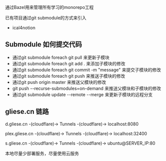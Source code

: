 通过Bazel用来管理所有学习的monorepo工程

已有项目通过git submodule的方式来引入
- ical4notion


## Submodule 如何提交代码
- 通过git submodule foreach git pull 来更新子模块
- 通过git submodule foreach git add . 来添加子模块的修改
- 通过git submodule foreach git commit -m "message" 来提交子模块的修改
- 通过git submodule foreach git push 来推送子模块的修改
- 通过git push origin master 来推送父模块的修改
- git push --recurse-submodules=on-demand 来推送父模块和子模块的修改
- 通过git submodule update --remote --merge 来更新子模块的远程分支


## gliese.cn 链路
d.gliese.cn -(cloudflare)-> Tunnels -(cloudflare)-> localhost:8080

plex.gliese.cn -(cloudflare)-> Tunnels -(cloudflare)-> localhost:32400

s.gliese.cn -(cloudflare)-> Tunnels -(cloudflare)-> ubuntu@SERVER_IP:80

本地尽量少部署服务，尽量使用云服务
